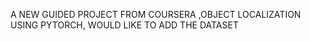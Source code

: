 A NEW GUIDED PROJECT FROM COURSERA ,OBJECT LOCALIZATION USING PYTORCH,
WOULD LIKE TO ADD THE DATASET
